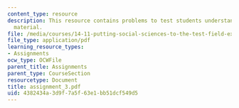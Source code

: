 ```yaml
---
content_type: resource
description: This resource contains problems to test students understanding of course
  material.
file: /media/courses/14-11-putting-social-sciences-to-the-test-field-experiments-in-economics-spring-2006/4382434a3d9f7a5f63e1bb51dcf549d5_assignment_3.pdf
file_type: application/pdf
learning_resource_types:
- Assignments
ocw_type: OCWFile
parent_title: Assignments
parent_type: CourseSection
resourcetype: Document
title: assignment_3.pdf
uid: 4382434a-3d9f-7a5f-63e1-bb51dcf549d5
---
```

